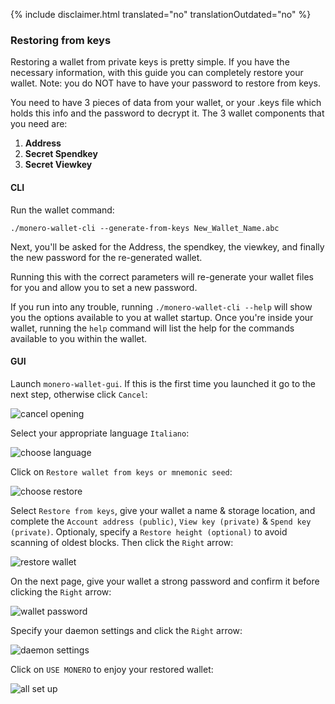 {% include disclaimer.html translated="no" translationOutdated="no" %}

### Restoring from keys

Restoring a wallet from private keys is pretty simple. If you have the necessary information, with this guide you can completely restore your wallet. Note: you do NOT have to have your password to restore from keys.

You need to have 3 pieces of data from your wallet, or your .keys file which holds this info and the password to decrypt it. The 3 wallet components that you need are:

1. **Address**
2. **Secret Spendkey**
3. **Secret Viewkey**


#### CLI

Run the wallet command:

`./monero-wallet-cli --generate-from-keys New_Wallet_Name.abc`

Next, you'll be asked for the Address, the spendkey, the viewkey, and finally the new password for the re-generated wallet.

Running this with the correct parameters will re-generate your wallet files for you and allow you to set a new password.

If you run into any trouble, running `./monero-wallet-cli --help` will show you the options available to you at wallet startup. Once you're inside your wallet, running the `help` command will list the help for the commands available to you within the wallet.

#### GUI

Launch `monero-wallet-gui`. If this is the first time you launched it go to the next step, otherwise click `Cancel`:

![cancel opening](/img/resources/user-guides/en/restore_from_keys/cancel-opening.png)

Select your appropriate language `Italiano`:

![choose language](/img/resources/user-guides/en/restore_from_keys/choose-language.png)

Click on `Restore wallet from keys or mnemonic seed`:

![choose restore](/img/resources/user-guides/en/restore_from_keys/choose-restore.png)

Select `Restore from keys`, give your wallet a name & storage location, and complete the `Account address (public)`, `View key (private)` & `Spend key (private)`. Optionaly, specify a `Restore height (optional)` to avoid scanning of oldest blocks. Then click the `Right` arrow:

![restore wallet](/img/resources/user-guides/en/restore_from_keys/restore-wallet.png)

On the next page, give your wallet a strong password and confirm it before clicking the `Right` arrow:

![wallet password](/img/resources/user-guides/en/restore_from_keys/wallet-password.png)

Specify your daemon settings and click the `Right` arrow:

![daemon settings](/img/resources/user-guides/en/restore_from_keys/daemon-settings.png)

Click on `USE MONERO` to enjoy your restored wallet:

![all set up](/img/resources/user-guides/en/restore_from_keys/all-set-up.png)
